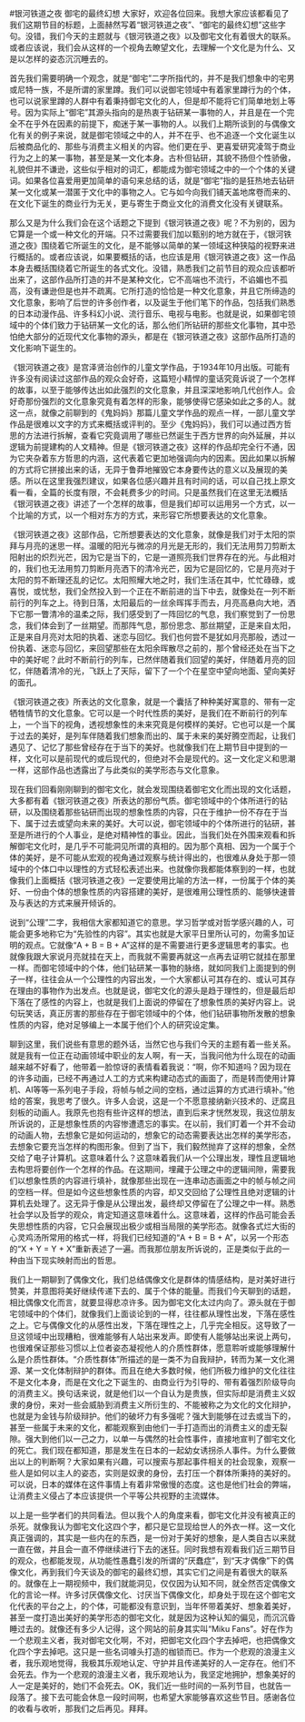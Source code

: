 #银河铁道之夜 御宅的最终幻想
大家好，欢迎各位回来。我想大家应该都看见了我们这期节目的标题，上面赫然写着“银河铁道之夜”、“御宅的最终幻想”这些字句。没错，我们今天的主题就与《银河铁道之夜》以及御宅文化有着很大的联系。或者应该说，我们会从这样的一个视角去瞭望文化，去理解一个文化是为什么、又是以怎样的姿态沉沉睡去的。

首先我们需要明确一个观念，就是“御宅”二字所指代的，并不是我们想象中的宅男或尼特一族，不是所谓的家里蹲。我们可以说御宅领域中有着家里蹲行为的个体，也可以说家里蹲的人群中有着秉持御宅文化的人，但是却不能将它们简单地划上等号。因为实际上“御宅”其源头指向的是热衷于钻研某一事物的人，并且是在一个完全不在乎外在因素的前提下，痴迷于某一事物的人。以我们上期所谈到的与偶像文化有关的例子来说，就是御宅领域之中的人，并不在乎、也不追逐一个文化诞生以后被商品化的、那些与消费主义相关的内容。他们更在乎、更喜爱研究凌驾于商业行为之上的某一事物，甚至是某一文化本身。古朴但钻研，其貌不扬但个性骄傲，礼貌但并不谦逊，这些似乎相对的词汇，都能成为御宅领域之中的一个个体的关键词。如果各位喜爱用更加简单的语句来总结的话，就是“御宅”指的是狂热地去钻研某一文化或某一潜匿于文化中的事物之人。它与如今向我们铺天盖地席卷而来的、在文化下诞生的商业行为无关，更与寄生于商业文化的消费文化没有关键联系。

那么又是为什么我们会在这个话题之下提到《银河铁道之夜》呢？不为别的，因为它算是一个或一种文化的开端。只不过需要我们加以甄别的地方就在于，《银河铁道之夜》围绕着它所诞生的文化，是不能够以简单的某一领域这种狭隘的视野来进行概括的。或者应该说，如果要概括的话，也应该是用《银河铁道之夜》这一作品本身去概括围绕着它所诞生的各式文化。没错，熟悉我们之前节目的观众应该都听出来了，这部作品所打造的并不是某种文化，它不高端也不流行，不谄媚也不孤高，没有谦逊但是也并不疏离。它所打造的恰恰是一种文化意象，并且它所缔造的文化意象，影响了后世的许多创作者，以及诞生于他们笔下的作品，包括我们熟悉的日本动漫作品、许多科幻小说、流行音乐、电视与电影。也就是说，如果御宅领域中的个体们致力于钻研某一文化的话，那么他们所钻研的那些文化事物，其中恐怕绝大部分的近现代文化事物的源头，都是在《银河铁道之夜》这部作品所打造的文化影响下诞生的。

《银河铁道之夜》是宫泽贤治创作的儿童文学作品，于1934年10月出版。可能有许多没有阅读过这部作品的观众会好奇，这篇短小精悍的童话究竟诉说了一个怎样的故事，以至于能够传达出如此强烈的文化意象，并且深深地影响几代创作人。会好奇那份强烈的文化意象究竟有着怎样的形象，能够使得它感染如此之多的人。就这一点，就像之前聊到的《鬼妈妈》那篇儿童文学作品的观点一样，一部儿童文学作品是很难以文字的方式来概括或评判的。至少《鬼妈妈》，我们可以通过西方哲思的方法进行拆解，查看它究竟调用了哪些已然诞生于西方世界的向外延展，并以逻辑为前提建构的人文精神。但是《银河铁道之夜》这样的作品却完全行不通，因为它夹杂着东方哲思的内涵，这代表着它更加地强调向内的因素。因此如果以拆解的方式将它拼接出来的话，无异于鲁莽地摧毁它本身要传达的意义以及展现的美感。所以在这里我强烈建议，如果各位感兴趣并且有时间的话，可以自己找上原文看一看，全篇的长度有限，不会耗费多少的时间。只是虽然我们在这里无法概括《银河铁道之夜》讲述了一个怎样的故事，但是我们却可以运用另一个方式，以一个比喻的方式，以一个相对东方的方式，来形容它所想要表达的文化意象。

《银河铁道之夜》这部作品，它所想要表达的文化意象，就像是我们对于太阳的崇拜与月亮的迷思一样。温暖的阳光与微凉的月光是无形的，我们无法用剪刀剪断太阳射出的炽烈光芒，因为它是当下的，它是一道照亮我们世界存在的光。与此相对的，我们也无法用剪刀剪断月亮洒下的清冷光芒，因为它是回忆的，它是月亮对于太阳的剪不断理还乱的记忆。太阳照耀大地之时，我们生活在其中，忙忙碌碌，或喜悦，或忧愁，我们全然投入到一个正在不断前进的当下中去，就像处在一列不断前行的列车之上。待到日落，太阳最后的一丝余晖挥手而去，月亮高悬向大地，洒下它那一瞥清冷的温柔之际，我们感受到了一阵回忆的气息，我们察觉到了一份思念，我们体会到了一丝期望。而那阵气息，那份思念、那丝期望，正是来自太阳，正是来自月亮对太阳的执着、迷恋与回忆。我们也何尝不是犹如月亮那般，透过一份执着、迷恋与回忆，来回望那些在太阳余晖散尽之前的，那个曾经还处在当下之中的美好呢？此时不断前行的列车，已然伴随着我们回望的美好，伴随着月亮的回忆，伴随着清冷的光，飞跃上了天际，留下了一个个在星空中望向地面、望向美好的面孔。

《银河铁道之夜》所表达的文化意象，就是一个囊括了种种美好寓意的、带有一定牺牲情节的文化意象。它可以是一个时代性质的美好，是我们在不断前行的列车上，一个当下的视角，透视想象性的未来究竟是何模样的美好。它也可以是一个属于过去的美好，是列车伴随着我们想象而出的、属于未来的美好腾空而起，让我们遇见了、记忆了那些曾经存在于当下的美好。也就像我们在上期节目中提到的一样，文化可以是前现代的或后现代的，但绝对不会是现代的。这一文化定义和思潮一样，这部作品也透露出了与此类似的美学形态与文化意象。

现在我们回看刚刚聊到的御宅文化，就会发现围绕着御宅文化而出现的文化话题，大多都有着《银河铁道之夜》所表达的那份气质。御宅领域中的个体所进行的钻研，以及围绕着那些钻研而出现的想象性质的内容，只在于维护一份不存在于当下、属于过去或望向未来的美好。大可以说，御宅领域中的个体所进行的钻研，甚至是所进行的个人事业，是绝对精神性的事业。因此，当我们处在外围来观看和拆解御宅文化时，是几乎不可能洞见所谓的真相的。因为那个真相、因为一个属于个体的美好，是不可能从宏观的视角通过观察与统计得出的，也很难从身处于那一领域中的个体口中以理性的方式轻松表述出来。也就像你我都能体察到的一样，也就像我们上面概括《银河铁道之夜》一定要使用比喻的方法一样，一份属于个体的美好、一份由个体的想象性质的内容搭建的美好，是很难用公理性质的、能够快速普及与表达的方式来展开倾诉的。

说到“公理”二字，我相信大家都知道它的意思。学习哲学或对哲学感兴趣的人，可能会更多地称它为“先验性的内容”。其实也就是大家平日里所认可的，勿需多加证明的观点。它就像“A + B = B + A”这样的是不需要进行更多逻辑思考的事实。也就像我跟大家说月亮就挂在天上，而我就不需要再就这一点再去证明它就挂在那里一样。而御宅领域中的个体，他们钻研某一事物的脉络，就如同我们上面提到的例子一样，往往会从一个公理性的内容出发，一个大家都认可其存在的、或认可其存在理由的事物作为出发点。也就是说，御宅文化的源头是趋于理性的，但是最后却下落在了感性的内容上，也就是我们上面说的停留在了想象性质的美好内容上。说句玩笑话，真正厉害的那些存在于御宅领域中的个体，他们钻研事物所发散的想象性质的内容，绝对足够编上一本属于他们个人的研究设定集。

聊到这里，我们说些有意思的题外话，当然它也与我们今天的主题有着一些关系。就是我有一位正在动画领域中职业的友人啊，有一天，当我问他为什么现在的动画越来越不好看了，他带着一脸惊讶的表情看着我说：“啊，你不知道吗？因为现在的许多动画，已经不再通过人工的方式来构建动态式的画面了，而是转而使用计算机、AI等等一系列电子手段，将帧与帧之间的空档，通过运算的方式进行填补。”他给的答案，我思考了很久。许多人会说，这是一个不愿意接纳新兴技术的、迂腐且刻板的动画人。我原先也抱有些许这样的想法，直到后来才恍然发现，我这位朋友所诉说的，正是想象性质的内容惨遭遗忘的事实。在以前，我们盯着一个并不会动的动画人物，去想象它是如何运动的，想象它的动态需要表达出怎样的美学形态，去想象它要充当怎样的构图形象。但到了当下，我们毅然抛弃了这样的想象，全然交给了电子计算机。这意味着什么？这意味着我们从一个公理出发，理性且逻辑地去构思将要创作一个怎样的作品。在这期间，埋藏于公理之中的逻辑间隙，需要我们以想象性质的内容进行填补，就像那些出现在一连串动态画面之中的帧与帧之间的空档一样。但是如今这些想象性质的内容，却又交回给了公理性且绝对逻辑的计算机去处理了。这无异于像是从公理出发，最终却又停留在了公理之中一样。熟悉社会学以及哲学的观众，肯定知道这意味着什么。这意味着，这样的作品可能会丢失思想性质的内容，它只会展现出极少或相当局限的美学形态。就像各式烂大街的心灵鸡汤所常用的格式一样，将我们已经知道的“A + B = B + A”，以另一个形态的“X + Y = Y + X”重新表述了一遍。而我那位朋友所诉说的，正是类似于此的一种由当下现实映射而出的哲思。

我们上一期聊到了偶像文化，我们总结偶像文化是群体的情感结构，是对美好进行赞美，并意图将美好继续传递下去的、属于个体的能量。而我们今天聊到的话题，相比偶像文化而言，就要显得悲凉许多。因为御宅文化太过内向了。源头就在于御宅领域中的个体们，就像我们上面谈论到的一样，往往都从理性出发，下落在感性之上。它与偶像文化的从感性出发，下落在理性之上，几乎完全相反。这导致了一旦这领域中出现糟粕，很难能够有人站出来发声。即使有人能够站出来说上两句，也很难保证那些习惯以上位者姿态凝视他人的介质性群体，愿意聆听或能够理解什么是介质性群体。“介质性群体”所描述的是一类不为自我辩护，转而为某一文化溯源、某一文化体制辩护的群体。而且在绝大多数时候，他们所极力维护的文化往往不是文化本身，而是在文化之下诞生的、由商业行为引导的、带有着强烈阶级导向的消费主义。换句话来说，就是他们以一个自认为是贵族，但实际却是消费主义奴隶的身份，来对一些会威胁到消费主义所衍生的、不能被称之为文化的文化辩护，也就是为金钱与阶级辩护。他们的破坏力有多强呢？强大到能够在过去或当下的，甚至一些属于未来的文化，都能观察到由他们一手打造而出的消费主义的虚无裂隙。强大到他们以一己之力，以单一与偶然的社会性事件，直接地宣判了御宅文化的死亡。我们现在都知道，那是发生在日本的一起幼女诱拐杀人事件。为什么要做出以上的判断啊？大家如果有兴趣，可以搜索与那起事件相关的社会现象，观察一些人是如何以主人的姿态，实则是奴隶的身份，去打压一个群体所秉持的美好的。可以说，日本的媒体在这件事情上有着非常傲慢的态度。这也是他们社会的弊端，让消费主义侵占了本应该提供一个平等公共视野的主流媒体。

以上是一些学者们的共同看法。但以我个人的角度来看，御宅文化并没有被真正的杀死。就像我认为御宅文化这四个字，都只是它显现给世人的外衣一样。这一文化真正强调的，其实是一些内在的东西，是一份对于美好的想象，是人类自古以来就一直在做，并且会一直不停继续进行下去的迷狂。同时我想有观看我们近三期节目的观众，也都能发现，从功能性愚蠢引发的所谓的“厌蠢症”，到“天才偶像”下的偶像文化，再到我们今天谈及的御宅的最终幻想，其实它们之间是有着很大的联系的。就像在上一期视频中，我们就能洞见，仅仅因为认知不同，就全然否定偶像文化的言论一样。许多讨厌偶像文化、讨厌当下偶像文化，却身处于现在这个御宅文化代表的平台之上，的个体，可能都没有意识到，当年怀带着美好、想象着美好，甚至一度打造出美好的美学形态的御宅文化，就是因为这种认知的偏见，而沉沉昏睡过去的。就像还有多少人记得，这个网站的前身其实叫“Miku Fans”。好在作为一个悲观主义者，我对御宅文化啊，不对，把御宅文化四个字去掉吧，也把偶像文化四个字去掉吧。这只是一些名词噱头打造的枷锁而已。作为一个悲观的浪漫主义者，我乐观地觉得，我极其乐观地认定、守护并且传递美好的人一定存在。他们不会死去。作为一个悲观的浪漫主义者，我乐观地认为，我坚定地拥护，想象美好的人一定是美好的，她们不会死去。OK，我们近一些时间的一系列节目，也就告一段落了。接下去可能会休息一段时间啊，也希望大家能够喜欢这些节目。感谢各位的收看与收听，那我们之后再见。拜拜。
